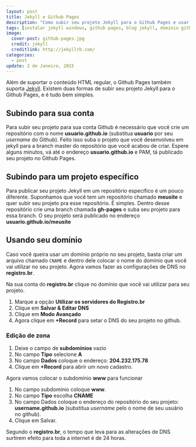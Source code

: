 ```yaml
---
layout: post
title: Jekyll e Github Pages
description: "Como subir seu projeto Jekyll para o Github Pages e usar seu próprio domínio nele."
tags: [instalar jekyll windows, github pages, blog jekyll, dominio github pages, subir projeto]
image:
  cover-post: github-pages.jpg
  credit: jekyll
  creditlink: http://jekyllrb.com/
categories:
  - post
update: 2 de Janeiro, 2015
---
```


Além de suportar o conteúdo HTML regular, o Github Pages também suporta [Jekyll](http://www.victormartins.com.br/jekyll/entenda-o-que-eh-jekyll). Existem duas formas de subir seu projeto Jekyll para o Github Pages, e é tudo bem simples.

## Subindo para sua conta

Para subir seu projeto para sua conta Github é necessário que você crie um repositório com o nome **usuario.github.io** (substitua **usuario** por seu *username* do Github). Feito isso suba o projeto que você desenvolveu em jekyll para a branch master do repositório que você acabou de criar. Espere alguns minutos, vá até o endereço **usuario.github.io** e PAM, tá publicado seu projeto no Github Pages.

## Subindo para um projeto específico

Para publicar seu projeto Jekyll em um repositório específico é um pouco diferente. Suponhamos que você tem um repositório chamado **meusite** e quer subir seu projeto pra esse repositório. É simples. Dentro desse repositório crie uma branch chamada **gh-pages** e suba seu projeto para essa branch. O seu projeto será publicado no endereço **usuario.github.io/meusite**

## Usando seu domínio

Caso você queira usar um domínio próprio no seu projeto, basta criar um arquivo chamado `CNAME` e dentro dele colocar o nome do domínio que você vai utilizar no seu projeto. Agora vamos fazer as configurações de DNS no **registro.br**.

Na sua conta do **registro.br** clique no domínio que você vai utilizar para seu projeto.

1. Marque a opção **Utilizar os servidores do Registro.br**
2. Clique em **Salvar & Editar DNS**
3. Clique em **Modo Avançado**
4. Agora clique em **+Record** para setar o DNS do seu projeto no github.

### Edição de zona

1. Deixe o campo de **subdomínios** vazio
2. No campo **Tipo** selecione **A**
3. No campo **Dados** coloque o endereço: **204.232.175.78**
4. Clique em **+Record** para abrir um novo cadastro.

Agora vamos colocar o subdomínio **www** para funcionar

1. No campo subdomínio coloque **www**.
2. No campo **Tipo** escolha **CNAME**
3. No campo Dados coloque o endereço do repositório do seu projeto: **username.github.io** (substitua *username* pelo o nome de seu usuário no github).
4. Clique em Salvar.

Segundo o **registro.br**, o tempo que leva para as alterações de DNS surtirem efeito para toda a internet é de 24 horas.

